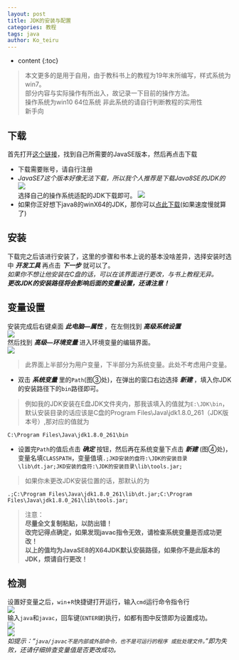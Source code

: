 ```yaml
---
layout: post
title: JDK的安装与配置
categories: 教程
tags: java
author: Ko_teiru
---
```


* content
{:toc}

> 本文更多的是用于自用，由于教科书上的教程为19年末所编写，样式系统为win7。  
部分内容与实际操作有所出入，故记录一下目前的操作方法。  
操作系统为win10 64位系统 非此系统的请自行判断教程的实用性  
新手向  






## 下载  

首先打开[这个链接](https://www.oracle.com/java/technologies/javase-downloads.html)，找到自己所需要的JavaSE版本，然后再点击下载
* 下载需要账号，请自行注册  
* *JavaSE7这个版本好像无法下载，所以我个人推荐是下载Java8SE的JDK的* 
![](https://cdn.jsdelivr.net/gh/Small-tailqwq/img/2020-10/2020-10-16%20140141.png)  
选择自己的操作系统适配的JDK下载即可。
![](https://cdn.jsdelivr.net/gh/Small-tailqwq/img/2020-10/2020-10-16%20141029.png)  
* 如果你正好想下java8的winX64的JDK，那你可以[点此下载](https://od.hayasa.xyz/%E8%BD%AF%E4%BB%B6/JDK/jdk-8u261-windows-x64.exe)(如果速度慢就算了)  

## 安装  

下载完之后该进行安装了，这里的步骤和书本上说的基本没啥差异，选择安装时选中 ***开发工具*** 再点击 ***下一步*** 就可以了。  
*如果你不想让他安装在C盘的话，可以在该界面进行更改，与书上教程无异。*  
***更改JDK的安装路径将会影响后面的变量设置，还请注意！***  

## 变量设置  

安装完成后右键桌面 ***此电脑—属性*** ，在左侧找到 ***高级系统设置***   
![](https://cdn.jsdelivr.net/gh/Small-tailqwq/img/2020-10/屏幕截图%202020-10-17%20173831.png)  
然后找到 ***高级—环境变量*** 进入环境变量的编辑界面。  
![](https://cdn.jsdelivr.net/gh/Small-tailqwq/img/2020-10/屏幕截图%202020-10-17%20174027.png)  
> 此界面上半部分为用户变量，下半部分为系统变量。此处不考虑用户变量。  


- 双击 ***系统变量*** 里的`Path`(图③处)，在弹出的窗口右边选择 ***新建*** ，填入你JDK的安装路径下的`bin`路径即可。  
> 例如我的JDK安装在E盘JDK文件夹内，那我该填入的值就为`E:\JDK\bin`，默认安装目录的话应该是C盘的Program Files\Java\jdk1.8.0_261（JDK版本号）,那对应的值就为  
```
C:\Program Files\Java\jdk1.8.0_261\bin
```  


- 设置完`Path`的值后点击 ***确定*** 按钮，然后再在系统变量下点击 ***新建*** (图④处)，变量名填`CLASSPATH`，变量值填`.;JKD安装的盘符:\JDK的安装目录\lib\dt.jar;JKD安装的盘符:\JDK的安装目录\lib\tools.jar;`  
> 如果你未更改JDK安装位置的话，那默认的为  
```
.;C:\Program Files\Java\jdk1.8.0_261\lib\dt.jar;C:\Program Files\Java\jdk1.8.0_261\lib\tools.jar;
```


> 注意：  
**尽量全文复制粘贴，以防出错！**  
**改完记得点确定，如果发现javac指令无效，请检查系统变量是否成功更改！**  
**以上的值均为JavaSE8的X64JDK默认安装路径，如果你不是此版本的JDK，烦请自行更改！**


## 检测  

设置好变量之后，`win`+`R`快捷键打开运行，输入`cmd`运行命令指令行  
![](https://cdn.jsdelivr.net/gh/Small-tailqwq/img/2020-10/屏幕截图%202020-10-17%20175025.png)  
输入`java`和`javac`，回车键(`ENTER键`)执行，如都有图中反馈即为设置成功。   
![](https://cdn.jsdelivr.net/gh/Small-tailqwq/img/2020-10/屏幕截图%202020-10-17%20175126.png)  
![](https://cdn.jsdelivr.net/gh/Small-tailqwq/img/2020-10/屏幕截图%202020-10-17%20175158.png)  
*如提示：“```java/javac不是内部或外部命令，也不是可运行的程序
或批处理文件。```”即为失败，还请仔细排查变量值是否更改成功。*  

